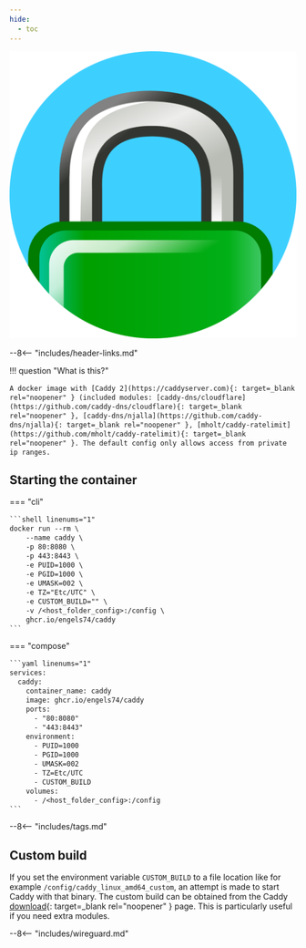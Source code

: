```yaml
---
hide:
  - toc
---
```


<div class="image-logo"><img src="/img/image-logos/caddy.svg" alt="logo"></div>

--8<-- "includes/header-links.md"

!!! question "What is this?"

    A docker image with [Caddy 2](https://caddyserver.com){: target=_blank rel="noopener" } (included modules: [caddy-dns/cloudflare](https://github.com/caddy-dns/cloudflare){: target=_blank rel="noopener" }, [caddy-dns/njalla](https://github.com/caddy-dns/njalla){: target=_blank rel="noopener" }, [mholt/caddy-ratelimit](https://github.com/mholt/caddy-ratelimit){: target=_blank rel="noopener" }. The default config only allows access from private ip ranges.

## Starting the container

=== "cli"

    ```shell linenums="1"
    docker run --rm \
        --name caddy \
        -p 80:8080 \
        -p 443:8443 \
        -e PUID=1000 \
        -e PGID=1000 \
        -e UMASK=002 \
        -e TZ="Etc/UTC" \
        -e CUSTOM_BUILD="" \
        -v /<host_folder_config>:/config \
        ghcr.io/engels74/caddy
    ```

=== "compose"

    ```yaml linenums="1"
    services:
      caddy:
        container_name: caddy
        image: ghcr.io/engels74/caddy
        ports:
          - "80:8080"
          - "443:8443"
        environment:
          - PUID=1000
          - PGID=1000
          - UMASK=002
          - TZ=Etc/UTC
          - CUSTOM_BUILD
        volumes:
          - /<host_folder_config>:/config
    ```

--8<-- "includes/tags.md"

## Custom build

If you set the environment variable `CUSTOM_BUILD` to a file location like for example `/config/caddy_linux_amd64_custom`, an attempt is made to start Caddy with that binary. The custom build can be obtained from the Caddy [download](https://caddyserver.com/download){: target=_blank rel="noopener" } page. This is particularly useful if you need extra modules.

--8<-- "includes/wireguard.md"
